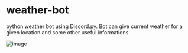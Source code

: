 # weather-bot
python weather bot using Discord.py. Bot can give current weather for a given location and some other useful informations.

![image](https://github.com/user-attachments/assets/722b3e79-175d-4104-89e8-4cf1ffdcc188)

